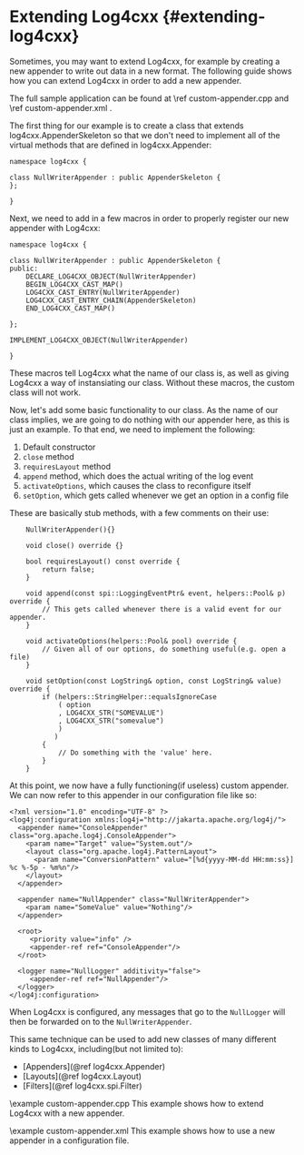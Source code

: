 Extending Log4cxx {#extending-log4cxx}
===
<!--
 Note: License header cannot be first, as doxygen does not generate
 cleanly if it before the '==='
-->
<!--
 Licensed to the Apache Software Foundation (ASF) under one or more
 contributor license agreements.  See the NOTICE file distributed with
 this work for additional information regarding copyright ownership.
 The ASF licenses this file to You under the Apache License, Version 2.0
 (the "License"); you may not use this file except in compliance with
 the License.  You may obtain a copy of the License at

	http://www.apache.org/licenses/LICENSE-2.0

 Unless required by applicable law or agreed to in writing, software
 distributed under the License is distributed on an "AS IS" BASIS,
 WITHOUT WARRANTIES OR CONDITIONS OF ANY KIND, either express or implied.
 See the License for the specific language governing permissions and
 limitations under the License.
-->

Sometimes, you may want to extend Log4cxx, for example by creating
a new appender to write out data in a new format.  The following
guide shows how you can extend Log4cxx in order to add a new appender.

The full sample application can be found at \ref custom-appender.cpp and \ref custom-appender.xml .

The first thing for our example is to create a class that extends
log4cxx.AppenderSkeleton so that we don't need to implement all of
the virtual methods that are defined in log4cxx.Appender:

~~~{.cpp}
namespace log4cxx {

class NullWriterAppender : public AppenderSkeleton {
};

}
~~~

Next, we need to add in a few macros in order to properly register
our new appender with Log4cxx:

~~~{.cpp}
namespace log4cxx {

class NullWriterAppender : public AppenderSkeleton {
public:
	DECLARE_LOG4CXX_OBJECT(NullWriterAppender)
	BEGIN_LOG4CXX_CAST_MAP()
	LOG4CXX_CAST_ENTRY(NullWriterAppender)
	LOG4CXX_CAST_ENTRY_CHAIN(AppenderSkeleton)
	END_LOG4CXX_CAST_MAP()

};

IMPLEMENT_LOG4CXX_OBJECT(NullWriterAppender)

}
~~~

These macros tell Log4cxx what the name of our class is, as well as giving
Log4cxx a way of instansiating our class.  Without these macros, the custom
class will not work.

Now, let's add some basic functionality to our class.  As the name of
our class implies, we are going to do nothing with our appender here, as
this is just an example.  To that end, we need to implement the following:
1. Default constructor
2. `close` method
3. `requiresLayout` method
4. `append` method, which does the actual writing of the log event
5. `activateOptions`, which causes the class to reconfigure itself
6. `setOption`, which gets called whenever we get an option in a config file

These are basically stub methods, with a few comments on their use:

~~~{.cpp}
	NullWriterAppender(){}

	void close() override {}

	bool requiresLayout() const override {
		return false;
	}

	void append(const spi::LoggingEventPtr& event, helpers::Pool& p) override {
		// This gets called whenever there is a valid event for our appender.
	}

	void activateOptions(helpers::Pool& pool) override {
		// Given all of our options, do something useful(e.g. open a file)
	}

	void setOption(const LogString& option, const LogString& value) override {
		if (helpers::StringHelper::equalsIgnoreCase
			( option
			, LOG4CXX_STR("SOMEVALUE")
			, LOG4CXX_STR("somevalue")
			)
		   )
		{
			// Do something with the 'value' here.
		}
	}
~~~

At this point, we now have a fully functioning(if useless) custom appender.  We can now
refer to this appender in our configuration file like so:

~~~{.xml}
<?xml version="1.0" encoding="UTF-8" ?>
<log4j:configuration xmlns:log4j="http://jakarta.apache.org/log4j/">
  <appender name="ConsoleAppender" class="org.apache.log4j.ConsoleAppender">
    <param name="Target" value="System.out"/>
    <layout class="org.apache.log4j.PatternLayout">
      <param name="ConversionPattern" value="[%d{yyyy-MM-dd HH:mm:ss}] %c %-5p - %m%n"/>
    </layout>
  </appender>

  <appender name="NullAppender" class="NullWriterAppender">
    <param name="SomeValue" value="Nothing"/>
  </appender>

  <root>
     <priority value="info" />
     <appender-ref ref="ConsoleAppender"/>
  </root>

  <logger name="NullLogger" additivity="false">
     <appender-ref ref="NullAppender"/>
  </logger>
</log4j:configuration>
~~~

When Log4cxx is configured, any messages that go to the `NullLogger` will
then be forwarded on to the `NullWriterAppender`.

This same technique can be used to add new classes of many different kinds
to Log4cxx, including(but not limited to):
* [Appenders](@ref log4cxx.Appender)
* [Layouts](@ref log4cxx.Layout)
* [Filters](@ref log4cxx.spi.Filter)

\example custom-appender.cpp
This example shows how to extend Log4cxx with a new appender.

\example custom-appender.xml
This example shows how to use a new appender in a configuration file.
